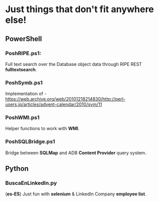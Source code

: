 # Just things that don't fit anywhere else!

## PowerShell

### PoshRIPE.ps1: 

Full text search over the Database object data through RIPE REST **fulltextsearch**.

### PoshSymb.ps1

Implementation of - https://web.archive.org/web/20101218214830/http://perl-users.jp/articles/advent-calendar/2010/sym/11

### PoshWMI.ps1

Helper functions to work with **WMI**.

### PoshSQLBridge.ps1

Bridge between **SQLMap** and ADB **Content Provider** query system.

## Python

### BuscaEnLinkedIn.py

(**es-ES**) Just fun with **selenium** & LinkedIn Company **employee list**.  
